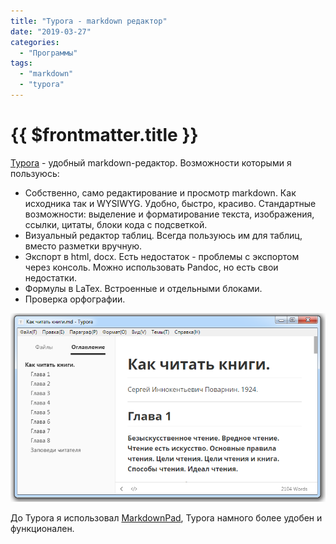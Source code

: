 ```yaml
---
title: "Typora - markdown редактор"
date: "2019-03-27"
categories: 
  - "Программы"
tags: 
  - "markdown"
  - "typora"
---
```


# {{ $frontmatter.title }}

[Typora](https://typora.io/) - удобный markdown-редактор. Возможности которыми я пользуюсь:

- Собственно, само редактирование и просмотр markdown. Как исходника так и WYSIWYG. Удобно, быстро, красиво. Стандартные возможности: выделение и форматирование текста, изображения, ссылки, цитаты, блоки кода с подсветкой.
- Визуальный редактор таблиц. Всегда пользуюсь им для таблиц, вместо разметки вручную.
- Экспорт в html, docx. Есть недостаток - проблемы с экспортом через консоль. Можно использовать Pandoc, но есть свои недостатки.
- Формулы в LaTex. Встроенные и отдельными блоками.
- Проверка орфографии.

![](images/typora_sc01.png)

До Typora я использовал [MarkdownPad](http://markdownpad.com/), Typora намного более удобен и функционален.
